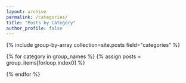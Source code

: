 ```yaml
---
layout: archive
permalink: /categories/
title: "Posts by Category"
author_profile: false
---
```


<script>
window.onload = function(){
  getCategoryFromUrl();
};

function getPostsByCategory(val) {

  console.log("hiding all elements");
  $( ".postGroup" ).hide();

  // Downcase query val for case-insensitive search
  val = val.toLowerCase();

  console.log("display div with matching ID");
  $( "div[id*='" + val + "']" ).show()

} // End of getSearchResults

function getCategoryFromUrl(){
  var fullUrl = window.location.href;
  var category = fullUrl.split('#')[1];
  getPostsByCategory(category);
}

</script>

{% include group-by-array collection=site.posts field="categories" %}

{% for category in group_names %}
  {% assign posts = group_items[forloop.index0] %}
  <div id="{{ category | slugify | downcase }}" class="postGroup" style="display: none;">
    <h2 class="archive__subtitle">Category: {{ category | downcase }}</h2>
    {% for post in posts %}
      {% include archive-single.html %}
    {% endfor %}
  </div>
{% endfor %}
